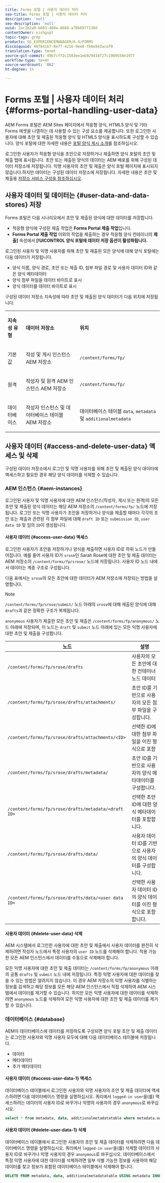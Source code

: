 ```yaml
---
title: Forms 포털 | 사용자 데이터 처리
seo-title: Forms 포털 | 사용자 데이터 처리
description: 'null'
seo-description: 'null'
uuid: 2ac2b2a9-b603-489a-86b8-a78b697f130d
contentOwner: vishgupt
topic-tags: grdp
products: SG_EXPERIENCEMANAGER/6.4/FORMS
discoiquuid: 48f841b7-0e7f-4216-9ee8-fb6e843acaf0
translation-type: tm+mt
source-git-commit: 49b7cff2c1583ee1eb929434f27c1989558e197f
workflow-type: tm+mt
source-wordcount: '862'
ht-degree: 1%

---
```



# Forms 포털 | 사용자 데이터 처리 {#forms-portal-handling-user-data}

AEM Forms 포털은 AEM Sites 페이지에서 적응형 양식, HTML5 양식 및 기타 Forms 에셋을 나열하는 데 사용할 수 있는 구성 요소를 제공합니다. 또한 로그인한 사용자에 대해 초안 및 제출된 적응형 양식 및 HTML5 양식을 표시하도록 구성할 수 있습니다. 양식 포털에 대한 자세한 내용은 [포털 양식 게시 소개](/help/forms/using/introduction-publishing-forms.md)를 참조하십시오.

로그인한 사용자가 적응형 양식을 초안으로 저장하거나 제출하면 양식 포털의 초안 및 제출 탭에 표시됩니다. 초안 또는 제출된 양식의 데이터는 AEM 배포를 위해 구성된 데이터 저장소에 저장됩니다. 익명 사용자의 초안 및 제출은 양식 포털 페이지에 표시되지 않습니다.하지만 데이터는 구성된 데이터 저장소에 저장됩니다. 자세한 내용은 초안 및 제출용 [저장소 서비스 구성을 참조하십시오](/help/forms/using/configuring-draft-submission-storage.md).

## 사용자 데이터 및 데이터는 {#user-data-and-data-stores} 저장

Forms 포털은 다음 시나리오에서 초안 및 제출된 양식에 대한 데이터를 저장합니다.

* 적응형 양식에 구성된 제출 작업은 **Forms Portal 제출 작업**&#x200B;입니다.
* **Forms Portal 제출 작업** 이외의 작업을 제출하는 경우 적응형 양식 컨테이너의 **제출]** 속성에서 **[!UICONTROL 양식 포털에 데이터 저장 옵션이 활성화됩니다.**

로그인된 사용자 및 익명 사용자를 위해 초안 및 제출된 모든 양식에 대해 양식 포털에는 다음 데이터가 저장됩니다.

* 양식 이름, 양식 경로, 초안 또는 제출 ID, 첨부 파일 경로 및 사용자 데이터 ID와 같은 양식 메타데이터
* 양식 첨부 파일을 데이터 바이트로 표시
* 양식 데이터를 데이터 바이트로 표시

구성된 데이터 저장소 지속성에 따라 초안 및 제출된 양식 데이터가 다음 위치에 저장됩니다.

<table> 
 <tbody> 
  <tr> 
   <td><p><strong>지속성 유형</strong></p> </td> 
   <td><p><strong>데이터 저장소</strong></p> </td> 
   <td><p><strong>위치</strong></p> </td> 
  </tr> 
  <tr> 
   <td><p>기본값</p> </td> 
   <td><p>작성 및 게시 인스턴스 AEM 저장소</p> </td> 
   <td><p><code>/content/forms/fp/</code></p> </td> 
  </tr> 
  <tr> 
   <td><p>원격</p> </td> 
   <td><p>작성자 및 원격 AEM 인스턴스 AEM 저장소</p> </td> 
   <td><p><code>/content/forms/fp/</code></p> </td> 
  </tr> 
  <tr> 
   <td><p>데이터베이스</p> </td> 
   <td><p>작성자 인스턴스 및 데이터베이스 테이블 AEM 저장소</p> </td> 
   <td>데이터베이스 테이블 <code>data</code>, <code>metadata</code> 및 <code>additionalmetadata</code></td> 
  </tr> 
 </tbody> 
</table>

## 사용자 데이터 {#access-and-delete-user-data} 액세스 및 삭제

구성된 데이터 저장소에서 로그인 및 익명 사용자를 위해 초안 및 제출된 양식 데이터에 액세스하고 필요한 경우 해당 양식 데이터를 삭제할 수 있습니다.

### AEM 인스턴스 {#aem-instances}

로그인된 사용자 및 익명 사용자에 대한 AEM 인스턴스(작성자, 게시 또는 원격)의 모든 초안 및 제출된 양식 데이터는 해당 AEM 저장소의 `/content/forms/fp/` 노드에 저장됩니다. 로그인 또는 익명 사용자가 초안을 저장하거나 양식을 제출할 때마다 각각의 초안 또는 제출과 관련된 각 첨부 파일에 대해 `draft ID` 또는 `submission ID`, `user data ID` 및 임의 `ID`이 생성됩니다.

#### 사용자 데이터 {#access-user-data} 액세스

로그인한 사용자가 초안을 저장하거나 양식을 제출하면 사용자 ID로 하위 노드가 만들어집니다. 예를 들어 사용자 ID가 `srose`인 Sarah Rose에 대한 초안 및 제출 데이터는 AEM 저장소의 `/content/forms/fp/srose/` 노드에 저장됩니다. 사용자 ID 노드 내에서 데이터는 계층 구조로 구성됩니다.

다음 표에서는 `srose`의 모든 초안에 대한 데이터가 AEM 저장소에 저장되는 방법을 설명합니다.

>[!NOTE]
>
>`/content/forms/fp/srose/submit/` 노드 아래의 `srose`에 대해 제출된 양식에 대해 `drafts`과 같은 정확한 구조가 복제됩니다.
>
>`anonymous` 사용자가 제출한 모든 초안 및 제출은 `/content/forms/fp/anonymous/` 노드 아래에 저장되며, 이 노드는 `draft` 및 `submit` 노드 아래에 있는 모든 익명 사용자에 대한 초안 및 제출을 구성합니다.

| 노드 | 설명 |
|---|---|
| `/content/forms/fp/srose/drafts` | 사용자의 모든 초안에 대한 컨테이너 노드 데이터 |
| `/content/forms/fp/srose/drafts/attachments/` | 초안 ID를 기반으로 사용자의 모든 첨부 파일을 구성합니다. |
| `/content/forms/fp/srose/drafts/attachments/<ID>` | 선택한 ID에 대한 첨부 파일을 이진 형식으로 포함 |
| `/content/forms/fp/srose/drafts/metadata/` | 초안 ID를 기반으로 사용자의 양식 메타데이터를 구성합니다. |
| `/content/forms/fp/srose/drafts/metadata/<draft ID>` | 선택한 초안 ID에 대한 양식 메타데이터를 포함합니다. |
| `/content/forms/fp/srose/drafts/data/` | 사용자 데이터 ID를 기반으로 사용자의 양식 데이터를 구성합니다. |
| `/content/forms/fp/srose/drafts/data/<user data ID>` | 선택한 사용자 데이터 ID의 양식 데이터를 이진 형식으로 포함합니다. |

#### 사용자 데이터 {#delete-user-data} 삭제

AEM 시스템에서 로그인한 사용자에 대한 초안 및 제출에서 사용자 데이터를 완전히 삭제하려면 작성자 노드에서 특정 사용자의 `user ID` 노드를 삭제해야 합니다. 적용 가능한 모든 AEM 인스턴스에서 데이터를 수동으로 삭제해야 합니다.

모든 익명 사용자에 대한 초안 및 제출 데이터는 `/content/forms/fp/anonymous` 아래의 공통 `drafts` 및 `submit` 노드 내에 저장됩니다. 특정 익명 사용자에 대한 데이터를 찾을 수 있는 방법은 알려지지 않습니다. 이 경우 AEM 저장소의 익명 사용자를 식별하는 정보를 검색하고 해당 정보를 모든 해당 AEM 인스턴스에서 직접 삭제하여 AEM 시스템에서 데이터를 제거할 수 있습니다. 하지만 모든 익명 사용자에 대한 데이터를 삭제하려면 `anonymous` 노드를 삭제하여 모든 익명 사용자에 대한 초안 및 제출 데이터를 제거할 수 있습니다.

### 데이터베이스 {#database}

AEM이 데이터베이스에 데이터를 저장하도록 구성되면 양식 포털 초안 및 제출 데이터는 로그인한 사용자와 익명 사용자 모두에 대해 다음 데이터베이스 테이블에 저장됩니다.

* 데이터
* 메타데이터
* 추가 메타데이터

#### 사용자 데이터 {#access-user-data-1} 액세스

데이터베이스 테이블에서 로그인한 사용자와 익명 사용자의 초안 및 제출 데이터에 액세스하려면 다음 데이터베이스 명령을 실행하십시오. 쿼리에서 `logged-in user`을(를) 액세스하려는 데이터의 사용자 ID로 바꾸거나 익명의 사용자의 경우 `anonymous`로 바꾸십시오.

```sql
select * from metadata, data, additionalmetadatatable where metadata.owner = 'logged-in user' and metadata.id = additionalmetadatatable.id and metadata.userdataID = data.id
```

#### 사용자 데이터 {#delete-user-data-1} 삭제

데이터베이스 테이블에서 로그인한 사용자의 초안 및 제출 데이터를 삭제하려면 다음 데이터베이스 명령을 실행하십시오. 쿼리에서 `logged-in user`을(를) 삭제할 데이터의 사용자 ID로 바꾸거나 익명 사용자의 경우 `anonymous`로 바꾸십시오. 데이터베이스에서 특정 익명 사용자에 대한 데이터를 삭제하려면 일부 식별 가능한 정보를 사용하여 해당 데이터를 찾고 정보가 포함된 데이터베이스 테이블에서 삭제해야 합니다.

```sql
DELETE FROM metadata, data, additionalmetadatatable USING metadata INNER JOIN data ON metadata.userdataID = data.id INNER JOIN additionalmetadatatable ON metadata.id = additionalmetadatatable.id WHERE metadata.owner = 'logged-in user'
```

